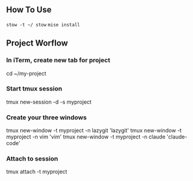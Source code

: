 ## How To Use
`stow -t ~/ stow`
`mise install`

## Project Worflow
### In iTerm, create new tab for project
cd ~/my-project

### Start tmux session
tmux new-session -d -s myproject

### Create your three windows
tmux new-window -t myproject -n lazygit 'lazygit'
tmux new-window -t myproject -n vim 'vim'
tmux new-window -t myproject -n claude 'claude-code'

### Attach to session
tmux attach -t myproject
